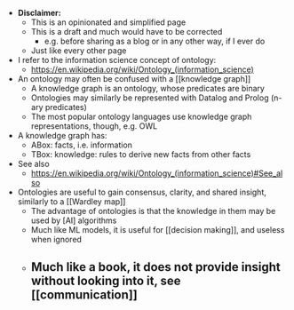 - **Disclaimer:**
	- This is an opinionated and simplified page
	- This is a draft and much would have to be corrected
		- e.g. before sharing as a blog or in any other way, if I ever do
	- Just like every other page
- I refer to the information science concept of ontology:
	- https://en.wikipedia.org/wiki/Ontology_(information_science)
- An ontology may often be confused with a [[knowledge graph]]
	- A knowledge graph is an ontology, whose predicates are binary
	- Ontologies may similarly be represented with Datalog and Prolog (n-ary predicates)
	- The most popular ontology languages use knowledge graph representations, though, e.g. OWL
- A knowledge graph has:
	- ABox: facts, i.e. information
	- TBox: knowledge: rules to derive new facts from other facts
- See also
	- https://en.wikipedia.org/wiki/Ontology_(information_science)#See_also
- Ontologies are useful to gain consensus, clarity, and shared insight, similarly to a [[Wardley map]]
	- The advantage of ontologies is that the knowledge in them may be used by [AI] algorithms
	- Much like ML models, it is useful for [[decision making]], and useless when ignored
	- Much like a book, it does not provide insight without looking into it, see [[communication]]
		-
